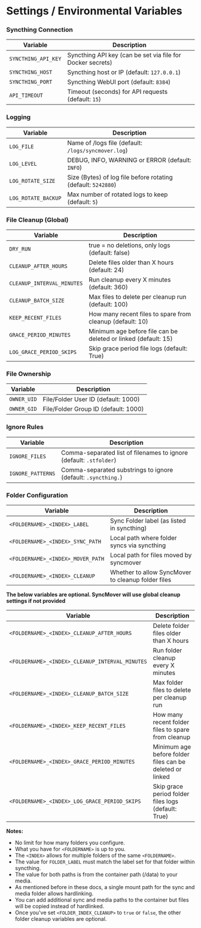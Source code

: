 # Settings / Environmental Variables

### Syncthing Connection ###

| Variable            | Description                                                  |
| ------------------- | -------------------------------------------------------------|
| `SYNCTHING_API_KEY` | Syncthing API key (can be set via file for Docker secrets)   |
| `SYNCTHING_HOST`    | Syncthing host or IP (default: `127.0.0.1`)                  |
| `SYNCTHING_PORT`    | Syncthing WebUI port (default: `8384`)                       |
| `API_TIMEOUT`       | Timeout (seconds) for API requests (default: `15`)           |

### Logging ###

| Variable                   | Description                                                   |
| -------------------------- | ------------------------------------------------------------- |
| `LOG_FILE`                 | Name of /logs file (default: `/logs/syncmover.log`)           |
| `LOG_LEVEL`                | DEBUG, INFO, WARNING or ERROR (default: `INFO`)               |
| `LOG_ROTATE_SIZE`          | Size (Bytes) of log file before rotating (default: `5242880`) |
| `LOG_ROTATE_BACKUP`        | Max number of rotated logs to keep (default: `5`)             |

### File Cleanup (Global) ###

| Variable                   | Description                                                    |
| -------------------------- | -------------------------------------------------------------- |
| `DRY_RUN`                  | true = no deletions, only logs (default: false)                |
| `CLEANUP_AFTER_HOURS`      | Delete files older than X hours (default: 24)                  |
| `CLEANUP_INTERVAL_MINUTES` | Run cleanup every X minutes (default: 360)                     |
| `CLEANUP_BATCH_SIZE`       | Max files to delete per cleanup run (default: 100)             |
| `KEEP_RECENT_FILES`        | How many recent files to spare from cleanup (default: 10)      |
| `GRACE_PERIOD_MINUTES`     | Minimum age before file can be deleted or linked (default: 15) |
| `LOG_GRACE_PERIOD_SKIPS`   | Skip grace period file logs (default: True)                    |

### File Ownership ###

| Variable     | Description                          |
| -------------| -------------------------------------|
| `OWNER_UID`  | File/Folder User ID (default: 1000)  |
| `OWNER_GID`  | File/Folder Group ID (default: 1000) |

### Ignore Rules ###

| Variable          | Description                                                           |
| ----------------- | --------------------------------------------------------------        |
| `IGNORE_FILES`    | Comma-separated list of filenames to ignore (default: `.stfolder`)    |
| `IGNORE_PATTERNS` | Comma-separated substrings to ignore (default: `.syncthing.`)         |

### Folder Configuration ###

| Variable                                         | Description                                                |
| ------------------------------------------------ | -----------------------------------------------------------|
| `<FOLDERNAME>_<INDEX>_LABEL`                     | Sync Folder label (as listed in syncthing)                 |
| `<FOLDERNAME>_<INDEX>_SYNC_PATH`                 | Local path where folder syncs via syncthing                |
| `<FOLDERNAME>_<INDEX>_MOVER_PATH`                | Local path for files moved by syncmover                    |
| `<FOLDERNAME>_<INDEX>_CLEANUP`                   | Whether to allow SyncMover to cleanup folder files         |

**The below variables are optional. SyncMover will use global cleanup settings if not provided**

| Variable                                         | Description                                                |
| ------------------------------------------------ | -----------------------------------------------------------|
| `<FOLDERNAME>_<INDEX>_CLEANUP_AFTER_HOURS`       | Delete folder files older than X hours                     |
| `<FOLDERNAME>_<INDEX>_CLEANUP_INTERVAL_MINUTES`  | Run folder cleanup every X minutes                         |
| `<FOLDERNAME>_<INDEX>_CLEANUP_BATCH_SIZE`        | Max folder files to delete per cleanup run                 |
| `<FOLDERNAME>_<INDEX>_KEEP_RECENT_FILES`         | How many recent folder files to spare from cleanup         |
| `<FOLDERNAME>_<INDEX>_GRACE_PERIOD_MINUTES`      | Minimum age before folder files can be deleted or linked   |
| `<FOLDERNAME>_<INDEX>_LOG_GRACE_PERIOD_SKIPS`    | Skip grace period folder files logs (default: True)        |

**Notes:**
- No limit for how many folders you configure.
- What you have for `<FOLDERNAME>` is up to you.
- The `<INDEX>` allows for multiple folders of the same `<FOLDERNAME>`.
- The value for `FOLDER_LABEL` must match the label set for that folder within syncthing.
- The value for both paths is from the container path (/data) to your media.
- As mentioned before in these docs, a single mount path for the sync and media folder allows hardlinking.
- You can add additional sync and media paths to the container but files will be copied instead of hardlinked.
- Once you've set `<FOLDER_INDEX_CLEANUP>` to `true` or `false`,  the other folder cleanup variables are optional.